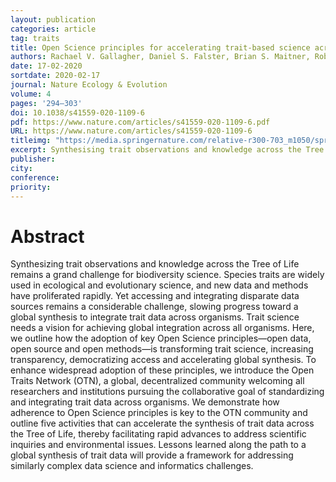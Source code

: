 ```yaml
---
layout: publication
categories: article
tag: traits
title: Open Science principles for accelerating trait-based science across the Tree of Life
authors: Rachael V. Gallagher, Daniel S. Falster, Brian S. Maitner, Roberto Salguero-Gómez, Vigdis Vandvik, William D. Pearse, Florian D. Schneider, Jens Kattge, Jorrit H. Poelen, Joshua S. Madin, Markus J. Ankenbrand, Caterina Penone, Xiao Feng, Vanessa M. Adams, John Alroy, Samuel C. Andrew, Meghan A. Balk, Lucie M. Bland, Brad L. Boyle, Catherine H. Bravo-Avila, Ian Brennan, Alexandra J. R. Carthey, Renee Catullo, Brittany R. Cavazos, Dalia A. Conde, Steven L. Chown, Belen Fadrique, Heloise Gibb, Aud H. Halbritter, Jennifer Hammock, J. Aaron Hogan, Hamish Holewa, Michael Hope, Colleen M. Iversen, Malte Jochum, Michael Kearney, Alexander Keller, Paula Mabee, Peter Manning, Luke McCormack, Sean T. Michaletz, Daniel S. Park, Timothy M. Perez, Silvia Pineda-Munoz, Courtenay A. Ray, Maurizio Rossetto, Hervé Sauquet, Benjamin Sparrow, Marko J. Spasojevic, Richard J. Telford, Joseph A. Tobias, Cyrille Violle, Ramona Walls, Katherine C. B. Weiss, Mark Westoby, Ian J. Wright & Brian J. Enquist
date: 17-02-2020
sortdate: 2020-02-17
journal: Nature Ecology & Evolution
volume: 4
pages: '294–303'
doi: 10.1038/s41559-020-1109-6
pdf: https://www.nature.com/articles/s41559-020-1109-6.pdf
URL: https://www.nature.com/articles/s41559-020-1109-6
titleimg: "https://media.springernature.com/relative-r300-703_m1050/springer-static/image/art%3A10.1038%2Fs41559-020-1109-6/MediaObjects/41559_2020_1109_Figa_HTML.png?as=webp"
excerpt: Synthesising trait observations and knowledge across the Tree of Life remains a grand challenge for biodiversity science. Here, we introduce the Open Traits Network (OTN) – a decentralised alliance of international researchers and institutions focused on collaborative integration and standardisation of the exponentially increasing availability of trait data across all organisms.
publisher:
city:
conference:
priority:
---
```


# Abstract
Synthesizing trait observations and knowledge across the Tree of Life remains a grand challenge for biodiversity science. Species traits are widely used in ecological and evolutionary science, and new data and methods have proliferated rapidly. Yet accessing and integrating disparate data sources remains a considerable challenge, slowing progress toward a global synthesis to integrate trait data across organisms. Trait science needs a vision for achieving global integration across all organisms. Here, we outline how the adoption of key Open Science principles—open data, open source and open methods—is transforming trait science, increasing transparency, democratizing access and accelerating global synthesis. To enhance widespread adoption of these principles, we introduce the Open Traits Network (OTN), a global, decentralized community welcoming all researchers and institutions pursuing the collaborative goal of standardizing and integrating trait data across organisms. We demonstrate how adherence to Open Science principles is key to the OTN community and outline five activities that can accelerate the synthesis of trait data across the Tree of Life, thereby facilitating rapid advances to address scientific inquiries and environmental issues. Lessons learned along the path to a global synthesis of trait data will provide a framework for addressing similarly complex data science and informatics challenges.
